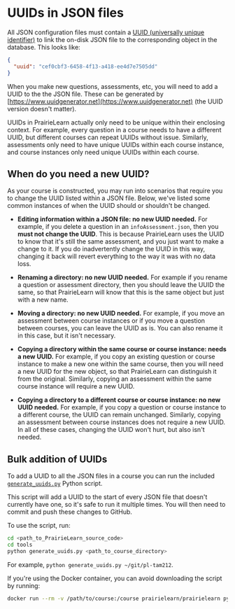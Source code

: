 # UUIDs in JSON files

All JSON configuration files must contain a [UUID (universally unique identifier)](https://en.wikipedia.org/wiki/Universally_unique_identifier) to link the on-disk JSON file to the corresponding object in the database. This looks like:

```json
{
  "uuid": "cef0cbf3-6458-4f13-a418-ee4d7e7505dd"
}
```

When you make new questions, assessments, etc, you will need to add a UUID to the the JSON file. These can be generated by [https://www.uuidgenerator.net](https://www.uuidgenerator.net) (the UUID version doesn't matter).

UUIDs in PrairieLearn actually only need to be unique within their enclosing context. For example, every question in a course needs to have a different UUID, but different courses can repeat UUIDs without issue. Similarly, assessments only need to have unique UUIDs within each course instance, and course instances only need unique UUIDs within each course.

## When do you need a new UUID?

As your course is constructed, you may run into scenarios that require you to change the UUID listed within a JSON file. Below, we've listed some common instances of when the UUID should or shouldn't be changed.

- **Editing information within a JSON file: no new UUID needed.** For example, if you delete a question in an `infoAssessment.json`, then you **must not change the UUID**. This is because PrairieLearn uses the UUID to know that it's still the same assessment, and you just want to make a change to it. If you do inadvertently change the UUID in this way, changing it back will revert everything to the way it was with no data loss.

- **Renaming a directory: no new UUID needed.** For example if you rename a question or assessment directory, then you should leave the UUID the same, so that PrairieLearn will know that this is the same object but just with a new name.

* **Moving a directory: no new UUID needed.** For example, if you move an assessment between course instances or if you move a question between courses, you can leave the UUID as is. You can also rename it in this case, but it isn't necessary.

* **Copying a directory within the same course or course instance: needs a new UUID.** For example, if you copy an existing question or course instance to make a new one within the same course, then you will need a new UUID for the new object, so that PrairieLearn can distinguish it from the original. Similarly, copying an assessment within the same course instance will require a new UUID.

* **Copying a directory to a different course or course instance: no new UUID needed.** For example, if you copy a question or course instance to a different course, the UUID can remain unchanged. Similarly, copying an assessment between course instances does not require a new UUID. In all of these cases, changing the UUID won't hurt, but also isn't needed.

## Bulk addition of UUIDs

To add a UUID to all the JSON files in a course you can run the included [`generate_uuids.py`](https://github.com/PrairieLearn/PrairieLearn/blob/master/contrib/generate_uuids.py) Python script.

This script will add a UUID to the start of every JSON file that doesn't currently have one, so it's safe to run it multiple times. You will then need to commit and push these changes to GitHub.

To use the script, run:

```sh
cd <path_to_PrairieLearn_source_code>
cd tools
python generate_uuids.py <path_to_course_directory>
```

For example, `python generate_uuids.py ~/git/pl-tam212`.

If you're using the Docker container, you can avoid downloading the script by running:

```sh
docker run --rm -v /path/to/course:/course prairielearn/prairielearn python /PrairieLearn/contrib/generate_uuids.py /course
```
